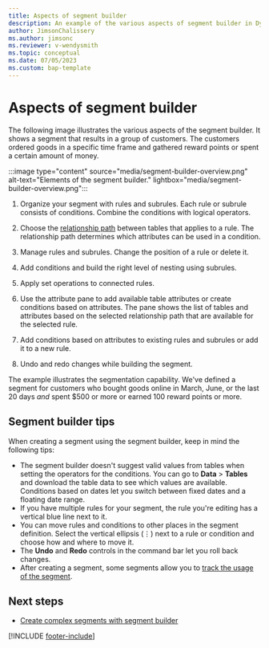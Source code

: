 ```yaml
---
title: Aspects of segment builder
description: An example of the various aspects of segment builder in Dynamics 365 Customer Insights - Data.
author: JimsonChalissery
ms.author: jimsonc
ms.reviewer: v-wendysmith
ms.topic: conceptual
ms.date: 07/05/2023
ms.custom: bap-template
---
```


# Aspects of segment builder

The following image illustrates the various aspects of the segment builder. It shows a segment that results in a group of customers. The customers ordered goods in a specific time frame and gathered reward points or spent a certain amount of money.

:::image type="content" source="media/segment-builder-overview.png" alt-text="Elements of the segment builder." lightbox="media/segment-builder-overview.png":::

1. Organize your segment with rules and subrules. Each rule or subrule consists of conditions. Combine the conditions with logical operators.

1. Choose the [relationship path](relationships.md) between tables that applies to a rule. The relationship path determines which attributes can be used in a condition.

1. Manage rules and subrules. Change the position of a rule or delete it.

1. Add conditions and build the right level of nesting using subrules.

1. Apply set operations to connected rules.

1. Use the attribute pane to add available table attributes or create conditions based on attributes. The pane shows the list of tables and attributes based on the selected relationship path that are available for the selected rule.

1. Add conditions based on attributes to existing rules and subrules or add it to a new rule.

1. Undo and redo changes while building the segment.

The example illustrates the segmentation capability. We've defined a segment for customers who bought goods online in March, June, or the last 20 days *and* spent $500 or more or earned 100 reward points or more.

## Segment builder tips

When creating a segment using the segment builder, keep in mind the following tips:

- The segment builder doesn't suggest valid values from tables when setting the operators for the conditions. You can go to **Data** > **Tables** and download the table data to see which values are available.
 Conditions based on dates let you switch between fixed dates and a floating date range.
- If you have multiple rules for your segment, the rule you're editing has a vertical blue line next to it.
- You can move rules and conditions to other places in the segment definition. Select the vertical ellipsis (&vellip;) next to a rule or condition and choose how and where to move it.
- The **Undo** and **Redo** controls in the command bar let you roll back changes.
- After creating a segment, some segments allow you to [track the usage of the segment](segments-track-usage.md).

## Next steps

- [Create complex segments with segment builder](segment-builder.md)


[!INCLUDE [footer-include](includes/footer-banner.md)]
